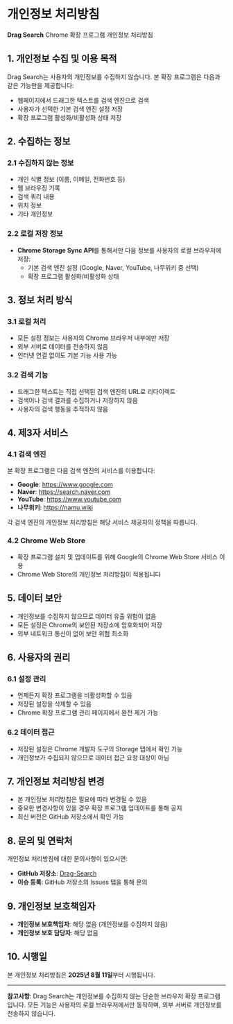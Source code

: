 # 개인정보 처리방침

**Drag Search** Chrome 확장 프로그램 개인정보 처리방침

## 1. 개인정보 수집 및 이용 목적

Drag Search는 사용자의 개인정보를 수집하지 않습니다. 본 확장 프로그램은 다음과 같은 기능만을 제공합니다:

-   웹페이지에서 드래그한 텍스트를 검색 엔진으로 검색
-   사용자가 선택한 기본 검색 엔진 설정 저장
-   확장 프로그램 활성화/비활성화 상태 저장

## 2. 수집하는 정보

### 2.1 수집하지 않는 정보

-   개인 식별 정보 (이름, 이메일, 전화번호 등)
-   웹 브라우징 기록
-   검색 쿼리 내용
-   위치 정보
-   기타 개인정보

### 2.2 로컬 저장 정보

-   **Chrome Storage Sync API**를 통해서만 다음 정보를 사용자의 로컬 브라우저에 저장:
    -   기본 검색 엔진 설정 (Google, Naver, YouTube, 나무위키 중 선택)
    -   확장 프로그램 활성화/비활성화 상태

## 3. 정보 처리 방식

### 3.1 로컬 처리

-   모든 설정 정보는 사용자의 Chrome 브라우저 내부에만 저장
-   외부 서버로 데이터를 전송하지 않음
-   인터넷 연결 없이도 기본 기능 사용 가능

### 3.2 검색 기능

-   드래그한 텍스트는 직접 선택된 검색 엔진의 URL로 리다이렉트
-   검색어나 검색 결과를 수집하거나 저장하지 않음
-   사용자의 검색 행동을 추적하지 않음

## 4. 제3자 서비스

### 4.1 검색 엔진

본 확장 프로그램은 다음 검색 엔진의 서비스를 이용합니다:

-   **Google**: https://www.google.com
-   **Naver**: https://search.naver.com
-   **YouTube**: https://www.youtube.com
-   **나무위키**: https://namu.wiki

각 검색 엔진의 개인정보 처리방침은 해당 서비스 제공자의 정책을 따릅니다.

### 4.2 Chrome Web Store

-   확장 프로그램 설치 및 업데이트를 위해 Google의 Chrome Web Store 서비스 이용
-   Chrome Web Store의 개인정보 처리방침이 적용됩니다

## 5. 데이터 보안

-   개인정보를 수집하지 않으므로 데이터 유출 위험이 없음
-   모든 설정은 Chrome의 보안된 저장소에 암호화되어 저장
-   외부 네트워크 통신이 없어 보안 위험 최소화

## 6. 사용자의 권리

### 6.1 설정 관리

-   언제든지 확장 프로그램을 비활성화할 수 있음
-   저장된 설정을 삭제할 수 있음
-   Chrome 확장 프로그램 관리 페이지에서 완전 제거 가능

### 6.2 데이터 접근

-   저장된 설정은 Chrome 개발자 도구의 Storage 탭에서 확인 가능
-   개인정보가 수집되지 않으므로 데이터 접근 요청 대상이 아님

## 7. 개인정보 처리방침 변경

-   본 개인정보 처리방침은 필요에 따라 변경될 수 있음
-   중요한 변경사항이 있을 경우 확장 프로그램 업데이트를 통해 공지
-   최신 버전은 GitHub 저장소에서 확인 가능

## 8. 문의 및 연락처

개인정보 처리방침에 대한 문의사항이 있으시면:

-   **GitHub 저장소**: [Drag-Search](https://github.com/re0nyaa/Drag-Search)
-   **이슈 등록**: GitHub 저장소의 Issues 탭을 통해 문의

## 9. 개인정보 보호책임자

-   **개인정보 보호책임자**: 해당 없음 (개인정보를 수집하지 않음)
-   **개인정보 보호 담당자**: 해당 없음

## 10. 시행일

본 개인정보 처리방침은 **2025년 8월 11일**부터 시행됩니다.

---

**참고사항**: Drag Search는 개인정보를 수집하지 않는 단순한 브라우저 확장 프로그램입니다. 모든 기능은 사용자의 로컬 브라우저에서만 동작하며, 외부 서버로 개인정보를 전송하지 않습니다.
